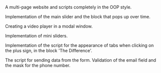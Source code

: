 A multi-page website and scripts completely in the OOP style.

Implementation of the main slider and the block that pops up over time.

Creating a video player in a modal window.

Implementation of mini sliders.

Implementation of the script for the appearance of tabs when clicking on the plus sign, in the block 'The Difference'.

The script for sending data from the form. Validation of the email field and the mask for the phone number.
